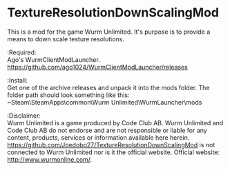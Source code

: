# TextureResolutionDownScalingMod
This is a mod for the game Wurm Unlimited. It's purpose is to provide a means to down scale testure resolutions.

:Required:</br>
Ago's WurmClientModLauncher. https://github.com/ago1024/WurmClientModLauncher/releases

:Install:</br>
Get one of the archive releases and unpack it into the mods folder. The folder path should look something like 
this: ~Steam\SteamApps\common\Wurm Unlimited\WurmLauncher\mods

:Disclaimer:</br>
Wurm Unlimited is a game produced by Code Club AB. Wurm Unlimited and Code Club AB do not endorse and are not responsible 
or liable for any content, products, services or information available here herein.
https://github.com/Joedobo27/TextureResolutionDownScalingMod is not connected to Wurm Unlimited nor is it the official website. 
Official website: http://www.wurmonline.com/.
